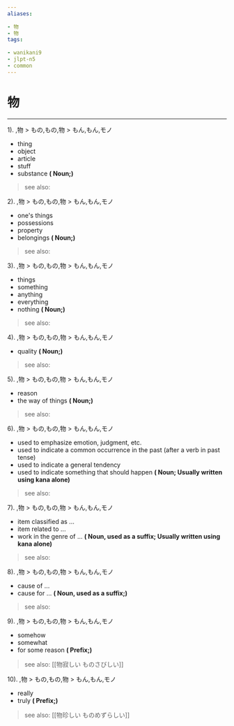 ```yaml
---
aliases:
    
- 物
- 物
tags:
    
- wanikani9
- jlpt-n5
- common
---
```


# 物
---
1).
,物 > もの,もの,物 > もん,もん,モノ

- thing
- object
- article
- stuff
- substance
**( Noun;)**
> see also: 
            
2).
,物 > もの,もの,物 > もん,もん,モノ

- one's things
- possessions
- property
- belongings
**( Noun;)**
> see also: 
            
3).
,物 > もの,もの,物 > もん,もん,モノ

- things
- something
- anything
- everything
- nothing
**( Noun;)**
> see also: 
            
4).
,物 > もの,もの,物 > もん,もん,モノ

- quality
**( Noun;)**
> see also: 
            
5).
,物 > もの,もの,物 > もん,もん,モノ

- reason
- the way of things
**( Noun;)**
> see also: 
            
6).
,物 > もの,もの,物 > もん,もん,モノ

- used to emphasize emotion, judgment, etc.
- used to indicate a common occurrence in the past (after a verb in past tense)
- used to indicate a general tendency
- used to indicate something that should happen
**( Noun; Usually written using kana alone)**
> see also: 
            
7).
,物 > もの,もの,物 > もん,もん,モノ

- item classified as ...
- item related to ...
- work in the genre of ...
**( Noun, used as a suffix; Usually written using kana alone)**
> see also: 
            
8).
,物 > もの,もの,物 > もん,もん,モノ

- cause of ...
- cause for ...
**( Noun, used as a suffix;)**
> see also: 
            
9).
,物 > もの,もの,物 > もん,もん,モノ

- somehow
- somewhat
- for some reason
**( Prefix;)**
> see also:  [[物寂しい ものさびしい]]
            
10).
,物 > もの,もの,物 > もん,もん,モノ

- really
- truly
**( Prefix;)**
> see also:  [[物珍しい ものめずらしい]]
            